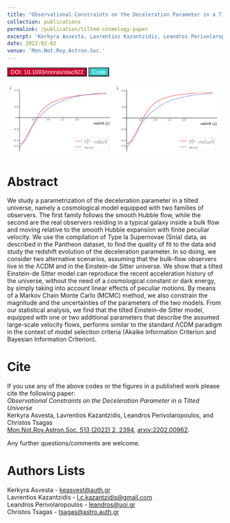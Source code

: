 ```yaml
---
title: "Observational Constraints on the Deceleration Parameter in a Tilted Universe"
collection: publications
permalink: /publication/tilted-cosmology-paper
excerpt: 'Kerkyra Asvesta, Lavrentios Kazantzidis, Leandros Perivolaropoulos and Christos Tsagas'
date: 2022-02-02
venue: 'Mon.Not.Roy.Astron.Soc.'
---
```

<button style="background-color:#CC0033; color:white" onclick="location.href='https://academic.oup.com/mnras/article-abstract/513/2/2394/6576785?redirectedFrom=fulltext&login=false'" type="button"> DOI: 10.1093/mnras/stac922 </button>
<button style="background-color:#33CCCC; color:white" onclick="location.href='http://github.com/lkazantzi/tilted-cosmology'" type="button"> Code </button>


<p align="center">
<img src="/images/publications_figs/tilted-cosmology-image.png" width="1100" title="tilted-cosmology" />
</p> 


Abstract
========
We study a parametrization of the deceleration parameter in a tilted universe, namely a cosmological model equipped with two families of observers. The first family follows the smooth Hubble flow, while the second are the real observers residing in a typical galaxy inside a bulk flow and moving relative to the smooth Hubble expansion with finite peculiar velocity. We use the compilation of Type Ia Supernovae (SnIa) data, as described in the Pantheon dataset, to find the quality of fit to the data and study the redshift evolution of the deceleration parameter. In so doing, we consider two alternative scenarios, assuming that the bulk-flow observers live in the &Lambda;CDM and in the Einstein-de Sitter universe. We show that a tilted Einstein-de Sitter model can reproduce the recent acceleration history of the universe, without the need of a cosmological constant or dark energy, by simply taking into account linear effects of peculiar motions. By means of a Markov Chain Monte Carlo (MCMC) method, we also constrain the magnitude and the uncertainties of the parameters of the two models. From our statistical analysis, we find that the tilted Einstein-de Sitter model, equipped with one or two additional parameters that describe the assumed large-scale velocity flows, performs similar to the standard &Lambda;CDM paradigm in the context of model selection criteria (Akaike Information Criterion and Bayesian Information Criterion).


Cite
========
If you use any of the above codes or the figures in a published work please cite the following paper:
<br>*Observational Constraints on the Deceleration Parameter in a Tilted Universe*
<br>Kerkyra Asvesta, Lavrentios Kazantzidis, Leandros Perivolaropoulos, and Christos Tsagas
<br>[Mon.Not.Roy.Astron.Soc. 513 (2022) 2, 2394](http://academic.oup.com/mnras/article-abstract/513/2/2394/6576785?redirectedFrom=fulltext&login=false), [arxiv:2202.00962](http://arxiv.org/pdf/2202.00962.pdf).

Any further questions/comments are welcome.

Authors Lists
========
Kerkyra Asvesta - <keasvest@auth.gr>
<br>Lavrentios Kazantzidis - <l.c.kazantzidis@gmail.com>
<br>Leandros Perivolaropoulos - <leandros@uoi.gr>
<br>Christos Tsagas - <tsagas@astro.auth.gr>



